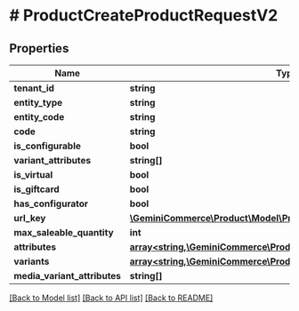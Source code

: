 # # ProductCreateProductRequestV2


## Properties 


Name | Type | Description | Notes
------------ | ------------- | ------------- | -------------
**tenant_id**| **string** |   | [optional]
**entity_type**| **string** |   | [optional]
**entity_code**| **string** |   | [optional]
**code**| **string** |   | [optional]
**is_configurable**| **bool** |   | [optional]
**variant_attributes**| **string[]** |   | [optional]
**is_virtual**| **bool** |   | [optional]
**is_giftcard**| **bool** |   | [optional]
**has_configurator**| **bool** |   | [optional]
**url_key**| [**\GeminiCommerce\Product\Model\ProductLocalizedText**](ProductLocalizedText.md) |   | [optional]
**max_saleable_quantity**| **int** |   | [optional]
**attributes**| [**array<string,\GeminiCommerce\Product\Model\ProtobufAny>**](ProtobufAny.md) |   | [optional]
**variants**| [**array<string,\GeminiCommerce\Product\Model\ProductProductVariant>**](ProductProductVariant.md) |   | [optional]
**media_variant_attributes**| **string[]** |   | [optional]


[[Back to Model list]](../../README.md#models) [[Back to API list]](../../README.md#endpoints) [[Back to README]](../../README.md)

